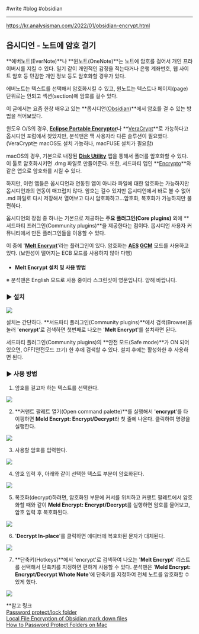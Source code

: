 #write #blog #obsidian 

---

https://kr.analysisman.com/2022/01/obsidian-encrypt.html

## 옵시디언 -  노트에 암호 걸기

**에버노트(EverNote)**나 **원노트(OneNote)**는 노트에 암호를 걸어서 개인 프라이버시를 지킬 수 있다. 일기 같이 개인적인 감정을 적는다거나 은행 계좌번호, 웹 사이트 암호 등 민감한 개인 정보 등도 암호화할 경우가 있다.  
  
에버노트는 텍스트를 선택해서 암호화시킬 수 있고, 원노트는 텍스트나 페이지(page) 단위로는 안되고 섹션(section)에 암호를 걸수 있다.  
  
이 글에서는 요즘 한창 배우고 있는 **옵시디언([Obsidian](https://obsidian.md/))**에서 암호를 걸 수 있는 방법을 적어보았다.  
  
윈도우 O/S의 경우, [**Eclipse Portable Encryptor**](https://sector-seven.com/software/eclipse)나 **[VeraCrypt](https://www.veracrypt.fr/en/Home.html)**로 가능하다고 옵시디언 포럼에서 찾았지만, 분석맨은 맥 사용자라 다른 솔루션이 필요했다. (VeraCrypt는 macOS도 설치 가능하나, macFUSE 설치가 필요함)  
  
macOS의 경우, 기본으로 내장된 **[Disk Utility](https://en.wikipedia.org/wiki/Disk_Utility)** 앱을 통해서 폴더를 암호화할 수 있다. 이 툴로 암호화시키면 .dmg 파일로 만들어준다. 또한, 서드파티 앱인 **[Encrypto](https://apps.apple.com/us/app/encrypto-secure-your-files/id935235287?mt=12)**와 같은 앱으로 암호화를 시킬 수 있다.  
  
하지만, 이런 앱들은 옵시디언과 연동된 앱이 아니라 파일에 대한 암호화는 가능하지만 옵시디언과의 연동이 매끄럽지 않다. 암호는 걸수 있지만 옵시디언에서 바로 볼 수 없어 .md 파일로 다시 저장해서 열어보고 다시 암호화하고...암호화, 복호화가 가능하지만 불편하다.  
  
옵시디언의 장점 중 하나는 기본으로 제공하는 **주요 플러그인(Core plugins)** 외에 **서드파티 프러그인(Community plugins)**을 제공한다는 점이다. 옵시디언 사용자 커뮤니티에서 만든 플러그인들을 이용할 수 있다.  
  
이 중에 '**[Melt Encrypt](https://github.com/meld-cp/obsidian-encrypt)**'라는 플러그인이 있다. 암호화는 **[AES](https://en.wikipedia.org/wiki/Advanced_Encryption_Standard) [GCM](https://en.wikipedia.org/wiki/Galois/Counter_Mode)** 모드를 사용하고 있다. (보안성이 떨어지는 ECB 모드를 사용하지 않아 다행)  
  

#### 

-   **Melt Encrypt 설치 및 사용 방법**

※ 분석맨은 English 모드로 사용 중이라 스크린샷이 영문입니다. 양해 바랍니다.

  

### **▶ 설치**

[![](https://blogger.googleusercontent.com/img/a/AVvXsEjNSKd6weD-O2qG0-K5PlN5EjewRh_zVe8uObPpeMHo5bxoDpYc5qe98sNFHeUCkmTOKyKMJmfp7SvIsmOWy6PVpmR4O7jbfpIDHWpZPHIxNzATr_3OjSuhrJi4Pb0ccZi4U7IZa2S8LtIH0vne9GBfnS4bwtVy9WTspW9yncUZJxzV4ta1mXwqCDZj=w640-h240)](https://blogger.googleusercontent.com/img/a/AVvXsEjNSKd6weD-O2qG0-K5PlN5EjewRh_zVe8uObPpeMHo5bxoDpYc5qe98sNFHeUCkmTOKyKMJmfp7SvIsmOWy6PVpmR4O7jbfpIDHWpZPHIxNzATr_3OjSuhrJi4Pb0ccZi4U7IZa2S8LtIH0vne9GBfnS4bwtVy9WTspW9yncUZJxzV4ta1mXwqCDZj=s2778)

  

설치는 간단하다. **서드파티 플러그인(Community plugins)**에서 검색(Browse)을 눌러 '**encrypt**'로 검색하면 첫번째로 나오는 '**Melt Encrypt**'를 설치하면 된다.  
  
서드파티 플러그인(Community plugins)의 **안전 모드(Safe mode)**가 ON 되어 있으면, OFF(안전모드 끄기) 한 후에 검색할 수 있다. 설치 후에는 활성화한 후 사용하면 된다.  
  
  

### **▶ 사용 방법**

1. 암호를 걸고자 하는 텍스트를 선택한다.

[![](https://blogger.googleusercontent.com/img/a/AVvXsEhmPmc7JaUTGW1QhfQRxDIT9Uz7qRSxS8J_pEFo1UJChQSudXzQ58_XFQn6GmoYAF976yyhX1rGPj6pFUSBRHap64_ER-ZrLWmXZhamvEge1J1n5a6OwtAMFNsukNG2Gv0oTPX74xcawORDu9WZC_4wKYUqB3qeJp4JJ06FRUJfT7rhE530DWg3k4PQ=w640-h140)](https://blogger.googleusercontent.com/img/a/AVvXsEhmPmc7JaUTGW1QhfQRxDIT9Uz7qRSxS8J_pEFo1UJChQSudXzQ58_XFQn6GmoYAF976yyhX1rGPj6pFUSBRHap64_ER-ZrLWmXZhamvEge1J1n5a6OwtAMFNsukNG2Gv0oTPX74xcawORDu9WZC_4wKYUqB3qeJp4JJ06FRUJfT7rhE530DWg3k4PQ=s413)

  

2. **커맨트 팔레트 열기(Open command palette)**를 실행해서 '**encrypt**'를 타이핑하면 **Meld Encrypt: Encrypt/Decrypt**라 첫 줄에 나온다. 클릭하여 명령을 실행한다.

[![](https://blogger.googleusercontent.com/img/a/AVvXsEhEYvBvuSH_JxI_6Iwm37brVsLSaGeCLgqHMokb5C24Ps9737Z58simLNCE-pPvLJUWRFpPu_6Co9HX-tubCKcGa7WArU9HUZDd2_Lhj1ChOB4NhhptEp6XIYIIChvjikAX5ofJKOeSus7DXUMnVXPvrslJfo_YZ3-ffxMbf64y1HAbiWtEOkAXcxq6=w640-h154)](https://blogger.googleusercontent.com/img/a/AVvXsEhEYvBvuSH_JxI_6Iwm37brVsLSaGeCLgqHMokb5C24Ps9737Z58simLNCE-pPvLJUWRFpPu_6Co9HX-tubCKcGa7WArU9HUZDd2_Lhj1ChOB4NhhptEp6XIYIIChvjikAX5ofJKOeSus7DXUMnVXPvrslJfo_YZ3-ffxMbf64y1HAbiWtEOkAXcxq6=s691)

  
3. 사용할 암호를 입력한다.

[![](https://blogger.googleusercontent.com/img/a/AVvXsEjkXLyKzBJSx8jIBZeKoY7ZW8JU7iK9GYUDAgwMlJQPEJ9HCn1HMaYD45-iIuoCgofpusdsHBOSL7Cex19O8dtinosH7f3L1c9QMZ1k5pLAKAQO_aMyKitoY-JxS4BkOuN8amCXuehABdUEC4vCZ96hxZgwvfPZpFyYux59GtoUxrhOIqVeO3RScGIr=w640-h172)](https://blogger.googleusercontent.com/img/a/AVvXsEjkXLyKzBJSx8jIBZeKoY7ZW8JU7iK9GYUDAgwMlJQPEJ9HCn1HMaYD45-iIuoCgofpusdsHBOSL7Cex19O8dtinosH7f3L1c9QMZ1k5pLAKAQO_aMyKitoY-JxS4BkOuN8amCXuehABdUEC4vCZ96hxZgwvfPZpFyYux59GtoUxrhOIqVeO3RScGIr=s553)

  

4. 암호 입력 후, 아래와 같이 선택한 텍스트 부분이 암호화된다.

[![](https://blogger.googleusercontent.com/img/a/AVvXsEhe58p1k2lwSbUWF6Vy53o9W-JT3N9DnWxWIjAloOL30Qh2igUOzLhlEb2yaYvrIfVkDo2tiufPWJyZAFaBNdXjrDnlamPruOnx84P-ZtfiF2kd_2vL55NAQixJOOBEp8w2oxcnZZ5W76NfHRWfjBB3-wUhYEhd1jnTzS6ECTsjDJULvYA_D5N9ihNY=w640-h212)](https://blogger.googleusercontent.com/img/a/AVvXsEhe58p1k2lwSbUWF6Vy53o9W-JT3N9DnWxWIjAloOL30Qh2igUOzLhlEb2yaYvrIfVkDo2tiufPWJyZAFaBNdXjrDnlamPruOnx84P-ZtfiF2kd_2vL55NAQixJOOBEp8w2oxcnZZ5W76NfHRWfjBB3-wUhYEhd1jnTzS6ECTsjDJULvYA_D5N9ihNY=s408)

  
5. 복호화(decrypt)하려면, 암호화된 부분에 커서를 위치하고 커맨트 팔레트에서 암호화할 때와 같이 **Meld Encrypt: Encrypt/Decrypt**를 실행하면 암호를 물어보고, 암호 입력 후 복호화된다.

[![](https://blogger.googleusercontent.com/img/a/AVvXsEi4GkZLTCJssRND8bvtk6tiLqgySkksep86l2UWI4SnW3SAJG2IR_R-z7vhfr3pDwh0-NtyPzlp_DdbYlaWxNFZcqpFUMxwdCqvH9Bt_L-xD6tQRYdDwwMpPt9yYOVZwCJEtN4yLGIX5qeSMfds6p7Hoy75zNw0DUacFIDWx5NkOw_zss83xwrqsoRu=w640-h82)](https://blogger.googleusercontent.com/img/a/AVvXsEi4GkZLTCJssRND8bvtk6tiLqgySkksep86l2UWI4SnW3SAJG2IR_R-z7vhfr3pDwh0-NtyPzlp_DdbYlaWxNFZcqpFUMxwdCqvH9Bt_L-xD6tQRYdDwwMpPt9yYOVZwCJEtN4yLGIX5qeSMfds6p7Hoy75zNw0DUacFIDWx5NkOw_zss83xwrqsoRu=s683)

  

6. '**Decrypt In-place**'를 클릭하면 에디터에 복호화된 문자가 대체된다.

[![](https://blogger.googleusercontent.com/img/a/AVvXsEjgjQhYR-KdwPi-E0-s6gV6tPYJ9do0jDlPB0_Q6a08FhfLCX7nqggbQmAxlTSFRQFsBXR83bVbGMgKIOySel4JOlHzWy3Ky-uny1-KVcLkxtWoEWcGoMcHGMhF_JDg4lNACApM01C7U9u1HUOvk293-1FvDZYXmgWr69vNDLN6xv1Lij_lClUfDsxP=w640-h474)](https://blogger.googleusercontent.com/img/a/AVvXsEjgjQhYR-KdwPi-E0-s6gV6tPYJ9do0jDlPB0_Q6a08FhfLCX7nqggbQmAxlTSFRQFsBXR83bVbGMgKIOySel4JOlHzWy3Ky-uny1-KVcLkxtWoEWcGoMcHGMhF_JDg4lNACApM01C7U9u1HUOvk293-1FvDZYXmgWr69vNDLN6xv1Lij_lClUfDsxP=s552)

  

7. **단축키(Hotkeys)**에서 'encrypt'로 검색하여 나오는 '**Melt Encrypt**' 리스트를 선택해서 단축키를 지정하면 편하게 사용할 수 있다. 분석맨은 '**Meld Encrypt: Encrypt/Decrypt Whote Note**'에 단축키를 지정하여 전체 노트를 암호화할 수 있게 했다.

[![](https://blogger.googleusercontent.com/img/a/AVvXsEju2IepcWQ0GF0cWVZMxmHXhbFxvQHzoOFc_Utax36WnMbHmjCZi9EgdR6HpZCHwYqhE9WvwD8rwpZ1zvFt6xz-QIoFFA1cbxZJ4E87Zdm56UPkNrgOtBRV81PwfdGOFnlO_b8T6ygs-h1DmYtS7eKOyNd8u6RpRSX9AfrUlJYZ9DanWDHGb2VOwuNz=w640-h202)](https://blogger.googleusercontent.com/img/a/AVvXsEju2IepcWQ0GF0cWVZMxmHXhbFxvQHzoOFc_Utax36WnMbHmjCZi9EgdR6HpZCHwYqhE9WvwD8rwpZ1zvFt6xz-QIoFFA1cbxZJ4E87Zdm56UPkNrgOtBRV81PwfdGOFnlO_b8T6ygs-h1DmYtS7eKOyNd8u6RpRSX9AfrUlJYZ9DanWDHGb2VOwuNz=s728)


**참고 링크    
[Password protect/lock folder](https://forum.obsidian.md/t/password-protect-lock-folder/1754)  
[Local File Encryption of Obsidian mark down files](https://forum.obsidian.md/t/local-file-encryption-of-obsidian-mark-down-files/24630)  
[How to Password Protect Folders on Mac](https://www.maketecheasier.com/password-protect-folders-mac/)